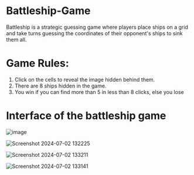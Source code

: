﻿# Battleship-Game

Battleship is a strategic guessing game where players place ships on a grid and take turns guessing the coordinates of their opponent's ships to sink them all.


# Game Rules:
1. Click on the cells to reveal the image hidden behind them.
2. There are 8 ships hidden in the game.
3. You win if you can find more than 5 in less than 8 clicks, else you lose


# Interface of the battleship game
![image](https://github.com/Aryaa-Prangya/Battle-ship-Game/assets/138790828/985bbc86-e36d-4d24-a240-b6efd044cdc8)


![Screenshot 2024-07-02 132225](https://github.com/Aryaa-Prangya/Battle-ship-Game/assets/138790828/c4d60388-6888-44b7-b8dc-b60c0ce884a9)


![Screenshot 2024-07-02 133211](https://github.com/Aryaa-Prangya/Battle-ship-Game/assets/138790828/fd506fd5-b7e3-4bdd-917a-4361a3e5aaa1)


![Screenshot 2024-07-02 133141](https://github.com/Aryaa-Prangya/Battle-ship-Game/assets/138790828/42aab05c-f28b-47d6-910f-c201ac0ae263)




